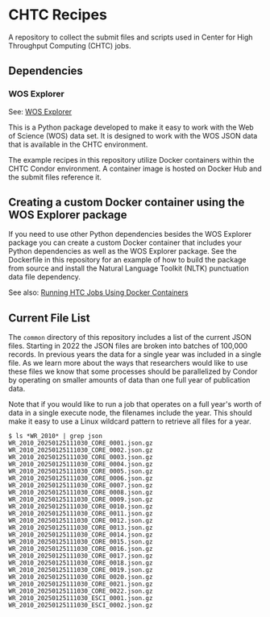 # CHTC Recipes

A repository to collect the submit files and scripts used in Center for High Throughput Computing (CHTC) jobs.

## Dependencies

### WOS Explorer

See: [WOS Explorer](https://github.com/UW-Madison-Library/wos-explorer)

This is a Python package developed to make it easy to work with the Web of Science (WOS) data set. It is designed to work with the WOS JSON data that is available in the CHTC environment.

The example recipes in this repository utilize Docker containers within the CHTC Condor environment. A container image is hosted on Docker Hub and the submit files reference it.

## Creating a custom Docker container using the WOS Explorer package

If you need to use other Python dependencies besides the WOS Explorer package you can create a custom Docker container that includes your Python dependencies as well as the WOS Explorer package. See the Dockerfile in this repository for an example of how to build the package from source and install the Natural Language Toolkit (NLTK) punctuation data file dependency.

See also: [Running HTC Jobs Using Docker Containers](https://chtc.cs.wisc.edu/uw-research-computing/docker-jobs)

## Current File List

The `common` directory of this repository includes a list of the current JSON files. Starting in 2022 the JSON files are broken into batches of 100,000 records. In previous years the data for a single year was included in a single file. As we learn more about the ways that researchers would like to use these files we know that some processes should be parallelized by Condor by operating on smaller amounts of data than one full year of publication data.

Note that if you would like to run a job that operates on a full year's worth of data in a single execute node, the filenames include the year. This should make it easy to use a Linux wildcard pattern to retrieve all files for a year.

```
$ ls *WR_2010* | grep json
WR_2010_20250125111030_CORE_0001.json.gz
WR_2010_20250125111030_CORE_0002.json.gz
WR_2010_20250125111030_CORE_0003.json.gz
WR_2010_20250125111030_CORE_0004.json.gz
WR_2010_20250125111030_CORE_0005.json.gz
WR_2010_20250125111030_CORE_0006.json.gz
WR_2010_20250125111030_CORE_0007.json.gz
WR_2010_20250125111030_CORE_0008.json.gz
WR_2010_20250125111030_CORE_0009.json.gz
WR_2010_20250125111030_CORE_0010.json.gz
WR_2010_20250125111030_CORE_0011.json.gz
WR_2010_20250125111030_CORE_0012.json.gz
WR_2010_20250125111030_CORE_0013.json.gz
WR_2010_20250125111030_CORE_0014.json.gz
WR_2010_20250125111030_CORE_0015.json.gz
WR_2010_20250125111030_CORE_0016.json.gz
WR_2010_20250125111030_CORE_0017.json.gz
WR_2010_20250125111030_CORE_0018.json.gz
WR_2010_20250125111030_CORE_0019.json.gz
WR_2010_20250125111030_CORE_0020.json.gz
WR_2010_20250125111030_CORE_0021.json.gz
WR_2010_20250125111030_CORE_0022.json.gz
WR_2010_20250125111030_ESCI_0001.json.gz
WR_2010_20250125111030_ESCI_0002.json.gz
```
